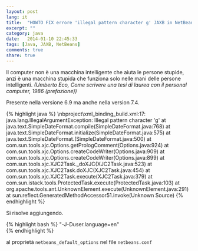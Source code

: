 ```yaml
---
layout: post
lang: it
title:  "HOWTO FIX errore 'illegal pattern character g' JAXB in NetBeans ."
excerpt: ""
category: java
date:   2014-01-10 22:45:33
tags: [Java, JAXB, NetBeans]
comments: true
share: true
---
```


Il computer non è una macchina intelligente che aiuta le persone stupide, anzi è una macchina stupida che funziona solo nelle mani delle persone intelligenti.
*(Umberto Eco, Come scrivere una tesi di laurea con il personal computer, 1986 (prefazione))*

Presente nella versione 6.9 ma anche nella version 7.4.

{% highlight java %}
\nbproject\xml_binding_build.xml:17: 
java.lang.IllegalArgumentException: Illegal pattern character 'g'
    at java.text.SimpleDateFormat.compile(SimpleDateFormat.java:768)
    at java.text.SimpleDateFormat.initialize(SimpleDateFormat.java:575)
    at java.text.SimpleDateFormat.<init>(SimpleDateFormat.java:500)
    at com.sun.tools.xjc.Options.getPrologComment(Options.java:924)
    at com.sun.tools.xjc.Options.createCodeWriter(Options.java:909)
    at com.sun.tools.xjc.Options.createCodeWriter(Options.java:899)
    at com.sun.tools.xjc.XJC2Task._doXJC(XJC2Task.java:523)
    at com.sun.tools.xjc.XJC2Task.doXJC(XJC2Task.java:454)
    at com.sun.tools.xjc.XJC2Task.execute(XJC2Task.java:379)
    at com.sun.istack.tools.ProtectedTask.execute(ProtectedTask.java:103)
    at org.apache.tools.ant.UnknownElement.execute(UnknownElement.java:291)
    at sun.reflect.GeneratedMethodAccessor51.invoke(Unknown Source)
{% endhighlight %}

Si risolve aggiungendo.  

{% highlight bash %}
"-J-Duser.language=en"  
{% endhighlight %}

al proprietà `netbeans_default_options` nel file `netbeans.conf`


